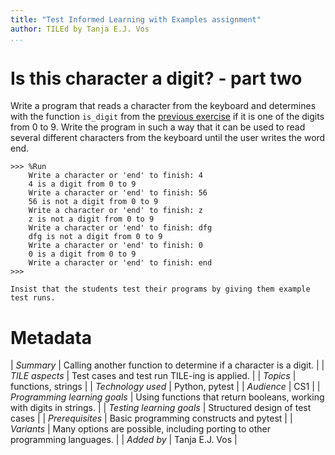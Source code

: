 ```yaml
---
title: "Test Informed Learning with Examples assignment"
author: TILEd by Tanja E.J. Vos
...
```


# Is this character a digit? - part two

Write a program that reads a character from the keyboard and
determines with the function `is_digit` from the [previous exercise](assignment-51.md)
if it is one of the digits from 0 to 9. Write the program in such a
way that it can be used to read several different characters from
the keyboard until the user writes the word end.

```small
>>> %Run 
    Write a character or 'end' to finish: 4
    4 is a digit from 0 to 9
    Write a character or 'end' to finish: 56
    56 is not a digit from 0 to 9
    Write a character or 'end' to finish: z
    z is not a digit from 0 to 9
    Write a character or 'end' to finish: dfg
    dfg is not a digit from 0 to 9
    Write a character or 'end' to finish: 0
    0 is a digit from 0 to 9
    Write a character or 'end' to finish: end
>>>    
```

```testruntile
Insist that the students test their programs by giving them example
test runs.
```


# Metadata

| *Summary*                     | Calling another function to determine if a character is a digit. |
| *TILE aspects*                | Test cases and test run TILE-ing is applied. |
| *Topics*                      | functions, strings |
| *Technology used*             | Python, pytest |
| *Audience*                    | CS1 |
| *Programming learning goals*  | Using functions that return booleans, working with digits in strings. |
| *Testing learning goals*      | Structured design of test cases |
| *Prerequisites*               | Basic programming constructs and pytest |
| *Variants*                    | Many options are possible, including porting to other programming languages. | 
| *Added by*                    | Tanja E.J. Vos |   
